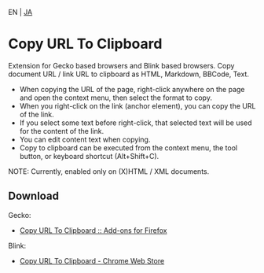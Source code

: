 EN | [JA](./README.ja.md)

# Copy URL To Clipboard

Extension for Gecko based browsers and Blink based browsers.
Copy document URL / link URL to clipboard as HTML, Markdown, BBCode, Text.

* When copying the URL of the page, right-click anywhere on the page and open the context menu, then select the format to copy.
* When you right-click on the link (anchor element), you can copy the URL of the link.
* If you select some text before right-click, that selected text will be used for the content of the link.
* You can edit content text when copying.
* Copy to clipboard can be executed from the context menu, the tool button, or keyboard shortcut (Alt+Shift+C).

NOTE: Currently, enabled only on (X)HTML / XML documents.

## Download

Gecko:
* [Copy URL To Clipboard :: Add-ons for Firefox](https://addons.mozilla.org/firefox/addon/url2clipboard/ "Copy URL To Clipboard :: Add-ons for Firefox")

Blink:
* [Copy URL To Clipboard - Chrome Web Store](https://chrome.google.com/webstore/detail/copy-url-to-clipboard/miancenhdlkbmjmhlginhaaepbdnlllc "Copy URL To Clipboard - Chrome Web Store")
